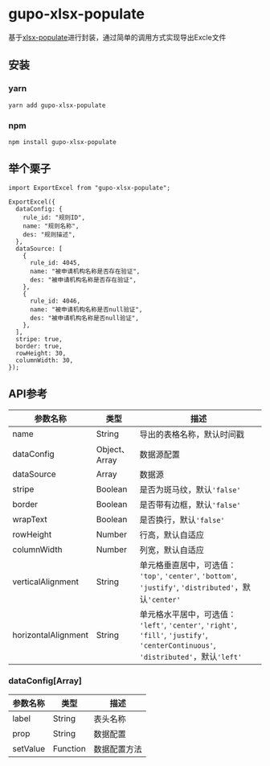 # gupo-xlsx-populate

基于[xlsx-populate](https://github.com/dtjohnson/xlsx-populate)进行封装，通过简单的调用方式实现导出Excle文件

## 安装

### yarn
```
yarn add gupo-xlsx-populate
```
### npm
```
npm install gupo-xlsx-populate
```

## 举个栗子

```
import ExportExcel from "gupo-xlsx-populate";

ExportExcel({
  dataConfig: {
    rule_id: "规则ID",
    name: "规则名称",
    des: "规则描述",
  },
  dataSource: [
    {
      rule_id: 4045,
      name: "被申请机构名称是否存在验证",
      des: "被申请机构名称是否存在验证",
    },
    {
      rule_id: 4046,
      name: "被申请机构名称是否null验证",
      des: "被申请机构名称是否null验证",
    },
  ],
  stripe: true,
  border: true,
  rowHeight: 30,
  columnWidth: 30,
});
```

## API参考

| 参数名称                | 类型           | 描述                                       |
| ------------------- | ------------ | ---------------------------------------- |
| name                | String       | 导出的表格名称，默认时间戳                            |
| dataConfig          | Object、Array | 数据源配置                                    |
| dataSource          | Array        | 数据源                                      |
| stripe              | Boolean      | 是否为斑马纹，默认`'false'`                       |
| border              | Boolean      | 是否带有边框，默认`'false'`                       |
| wrapText            | Boolean      | 是否换行，默认`'false'`                         |
| rowHeight           | Number       | 行高，默认自适应                                 |
| columnWidth         | Number       | 列宽，默认自适应                                 |
| verticalAlignment   | String       | 单元格垂直居中，可选值： `'top'`, `'center'`, `'bottom'`, `'justify'`, `'distributed'`，默认`'center'` |
| horizontalAlignment | String       | 单元格水平居中，可选值： `'left'`, `'center'`, `'right'`, `'fill'`, `'justify'`, `'centerContinuous'`, `'distributed'`，默认`'left'` |

### dataConfig[Array]
| 参数名称     | 类型       | 描述     |
| -------- | -------- | ------ |
| label    | String   | 表头名称   |
| prop     | String   | 数据配置   |
| setValue | Function | 数据配置方法 |